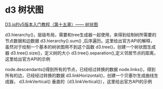# d3 树状图

[D3.js的v5版本入门教程（第十五章）—— 树状图](https://blog.csdn.net/qq_34414916/article/details/80038989)

d3.hierarchy()，层级布局，需要和tree生成器一起使用，来得到绘制树所需要的节点数据和边数据
d3.hierarchy().sum() ,后序遍历。这里给出官方API的解释，虽然对于绘制一个基本的树状图用不到这个函数
d3.tree()，创建一个树状图生成器
d3.tree().size()，定义树的大小
d3.tree().separation(),定义邻居节点的距离，这里给出官方API的示例

node.descendants()得到所有的节点，已经经过转换的数据
node.links()，得到所有的边，已经经过转换的数据
d3.linkHorizontal()，创建一个贝塞尔生成曲线生成器，
d3.linkVertical()  垂直的（d3.linkVertical()），这里给出官方API的示例

